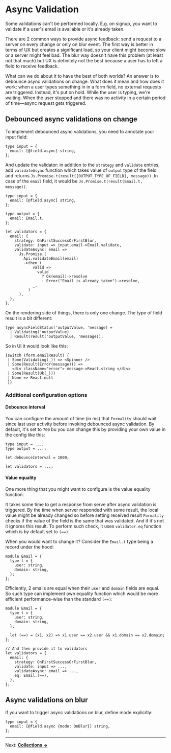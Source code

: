 # Async Validation
Some validations can't be performed locally. E.g. on signup, you want to validate if a user's email is available or it's already taken.

There are 2 common ways to provide async feedback: send a request to a server on every change or only on blur event. The first way is better in terms of UX but creates a significant load, so your client might become slow or a server might feel bad. The blur way doesn't have this problem (at least not that much) but UX is definitely not the best because a user has to left a field to receive feedback.

What can we do about it to have the best of both worlds? An answer is to debounce async validations on change. What does it mean and how does it work: when a user types something in in a form field, no external requests are triggered. Instead, it's put on hold. While the user is typing, we're waiting. When the user stopped and there was no activity in a certain period of time—async request gets triggered.

## Debounced async validations on change
To implement debounced async validations, you need to annotate your input field:

```reason
type input = {
  email: [@field.async] string,
};
```

And update the validator: in addition to the `strategy` and `validate` entries, add `validateAsync` function which takes value of `output` type of the field and returns `Js.Promise.t(result([OUTPUT_TYPE_OF_FIELD], message))`. In case of the `email` field, it would be `Js.Promise.t(result(Email.t, message))`.

```reason
type input = {
  email: [@field.async] string,
};

type output = {
  email: Email.t,
};

let validators = {
  email: {
    strategy: OnFirstSuccessOrFirstBlur,
    validate: input => input.email->Email.validate,
    validateAsync: email =>
      Js.Promise.(
        Api.validateEmail(email)
        ->then_(
            valid =>
              valid
                ? Ok(email)->resolve
                : Error("Email is already taken")->resolve,
            _,
          )
      ),
  },
};
```

On the rendering side of things, there is only one change. The type of field result is a bit different:

```reason
type asyncFieldStatus('outputValue, 'message) =
  | Validating('outputValue)
  | Result(result('outputValue, 'message));
```

So in UI it would look like this:

```reason
{switch (form.emailResult) {
 | Some(Validating(_)) => <Spinner />
 | Some(Result(Error(message))) =>
   <div className="error"> message->React.string </div>
 | Some(Result(Ok(_)))
 | None => React.null
 }}
```

### Additional configuration options
#### Debounce interval
You can configure the amount of time (in ms) that `Formality` should wait since last user activity before invoking debounced async validation. By default, it's set to `700` bu you can change this by providing your own value in the config like this:

```reason
type input = ...;
type output = ...;

let debounceInterval = 1000;

let validators = ...;
```

#### Value equality
One more thing that you might want to configure is the value equality function.

It takes some time to get a response from serve after async validation is triggered. By the time when server responded with some result, the local value might be already changed so before setting received result `Formality` checks if the value of the field is the same that was validated. And if it's not it ignores this result. To perform such check, it uses `validator.eq` function which is by default set to `(==)`.

When you would want to change it? Consider the `Email.t` type being a record under the hood:

```reason
module Email = {
  type t = {
    user: string,
    domain: string,
  };
};
```

Efficiently, 2 emails are equal when their `user` and `domain` fields are equal. So such type can implement own equality function which would be more efficient performance-wise than the standard `(==)`:

```reason
module Email = {
  type t = {
    user: string,
    domain: string,
  };

  let (==) = (x1, x2) => x1.user == x2.user && x1.domain == x2.domain;
};

// And then provide it to validators
let validators = {
  email: {
    strategy: OnFirstSuccessOrFirstBlur,
    validate: input => ...,
    validateAsync: email => ...,
    eq: Email.(==),
  },
};
```

## Async validations on blur
If you want to trigger async validations on blur, define mode explicitly:

```reason
type input = {
  email: [@field.async {mode: OnBlur}] string,
};
```

---

Next: **[Collections →](./06-Collections.md)**

